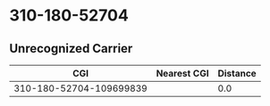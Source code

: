 # 310-180-52704
## Unrecognized Carrier


| CGI | Nearest CGI | Distance |
|-----|-------------|----------|
| 310-180-52704-109699839 |  | 0.0 |

